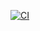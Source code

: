 [![CI](https://github.com/Sofia1523/mini-trello/actions/workflows/deploy.yml/badge.svg)](https://Sofia1523.github.io/mini-trello)
